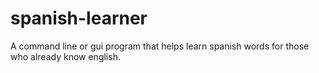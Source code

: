 # spanish-learner
A command line or gui program that helps learn spanish words for those who already know english.
